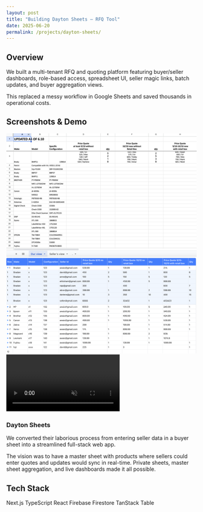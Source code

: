 ```yaml
---
layout: post
title: "Building Dayton Sheets — RFQ Tool"
date: 2025-06-20
permalink: /projects/dayton-sheets/
---
```


<h2 class="text-2xl font-bold mt-8 mb-4 border-b-2 border-indigo-200 pb-2"> Overview </h2>

We built a multi-tenant RFQ and quoting platform featuring buyer/seller dashboards, role-based access, spreadsheet UI, seller magic links, batch updates, and buyer aggregation views.  

This replaced a messy workflow in Google Sheets and saved thousands in operational costs.

<h2 class="text-2xl font-bold mt-8 mb-4 border-b-2 border-indigo-200 pb-2"> Screenshots & Demo </h2>

<div class="grid grid-cols-1 md:grid-cols-2 gap-6 mb-8">
  <img class="rounded-lg shadow-lg" src="/assets/images/dayton/spreadsheet.png" alt="Original Spreadsheet">
  <img class="rounded-lg shadow-lg" src="/assets/images/dayton/webapp.png" alt="Dayton Webapp">
</div>

<div class="flex flex-col md:flex-row gap-6 mb-8">
  <video class="rounded-lg shadow-lg flex-1" controls autoplay muted loop>
  <source src="/assets/images/dayton/demo.mp4" type="video/mp4">
  Your browser does not support the video tag.
    </video>
  <div class="flex-1 flex flex-col justify-center">
    <h3 class="text-l font-semibold mb-2">Dayton Sheets</h3>
    <p class="mb-2">
      We converted their laborious process from entering seller data in a buyer sheet into a streamlined full-stack web app.
    </p>
    <p>
      The vision was to have a master sheet with products where sellers could enter quotes and updates would sync in real-time. Private sheets, master sheet aggregation, and live dashboards made it all possible.
    </p>
  </div>
</div>

<h2 class="text-2xl font-bold mt-8 mb-4 border-b-2 border-indigo-200 pb-2"> Tech Stack </h2>

<div class="flex flex-wrap gap-2">
  <span class="bg-indigo-100 text-indigo-800 px-3 py-1 rounded-full text-sm">Next.js</span>
  <span class="bg-indigo-100 text-indigo-800 px-3 py-1 rounded-full text-sm">TypeScript</span>
  <span class="bg-indigo-100 text-indigo-800 px-3 py-1 rounded-full text-sm">React</span>
  <span class="bg-indigo-100 text-indigo-800 px-3 py-1 rounded-full text-sm">Firebase</span>
  <span class="bg-indigo-100 text-indigo-800 px-3 py-1 rounded-full text-sm">Firestore</span>
  <span class="bg-indigo-100 text-indigo-800 px-3 py-1 rounded-full text-sm">TanStack Table</span>
</div>


